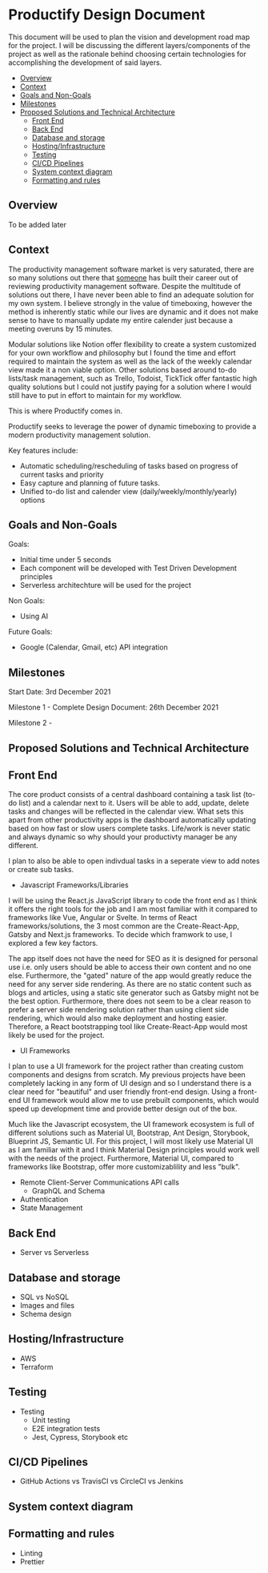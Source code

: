 # Productify Design Document

This document will be used to plan the vision and development road map for the project. I will be discussing the different layers/components of the project as well as the rationale behind choosing certain technologies for accomplishing the development of said layers.

-   [Overview](#overview)
-   [Context](#context)
-   [Goals and Non-Goals](#goals)
-   [Milestones](#milestones)
-   [Proposed Solutions and Technical Architecture](#solutions)
    -   [Front End](#front-end)
    -   [Back End](#back-end)
    -   [Database and storage](#db-and-storage)
    -   [Hosting/Infrastructure](#hosting/infra)
    -   [Testing](#testing)
    -   [CI/CD Pipelines](#pipelines)
    -   [System context diagram](#system-context-diagram)
    -   [Formatting and rules](#formatting)

## <a name="overview"></a>Overview

To be added later

## <a name="context"></a>Context

The productivity management software market is very saturated, there are so many solutions out there that <a href="https://www.keepproductive.com/">someone</a> has built their career out of reviewing productivity management software. Despite the multitude of solutions out there, I have never been able to find an adequate solution for my own system. I believe strongly in the value of timeboxing, however the method is inherently static while our lives are dynamic and it does not make sense to have to manually update my entire calender just because a meeting overuns by 15 minutes.

Modular solutions like Notion offer flexibility to create a system customized for your own workflow and philosophy but I found the time and effort required to maintain the system as well as the lack of the weekly calendar view made it a non viable option. Other solutions based around to-do lists/task management, such as Trello, Todoist, TickTick offer fantastic high quality solutions but I could not justify paying for a solution where I would still have to put in effort to maintain for my workflow.

This is where Productify comes in.

Productify seeks to leverage the power of dynamic timeboxing to provide a modern productivity management solution.

Key features include:

-   Automatic scheduling/rescheduling of tasks based on progress of current tasks and priority
-   Easy capture and planning of future tasks.
-   Unified to-do list and calender view (daily/weekly/monthly/yearly) options

## <a name="goals"></a>Goals and Non-Goals

Goals:

-   Initial time under 5 seconds
-   Each component will be developed with Test Driven Development principles
-   Serverless architechture will be used for the project

Non Goals:

-   Using AI

Future Goals:

-   Google (Calendar, Gmail, etc) API integration

## <a name="milestones"></a>Milestones

Start Date: 3rd December 2021

Milestone 1 - Complete Design Document: 26th December 2021

Milestone 2 -

## <a name="solutions"></a>Proposed Solutions and Technical Architecture

## <a name="front-end"></a>Front End

The core product consists of a central dashboard containing a task list (to-do list) and a calendar next to it. Users will be able to add, update, delete tasks and changes will be reflected in the calendar view. What sets this apart from other productivity apps is the dashboard automatically updating based on how fast or slow users complete tasks. Life/work is never static and always dynamic so why should your productivty manager be any different.

I plan to also be able to open indivdual tasks in a seperate view to add notes or create sub tasks.

-   Javascript Frameworks/Libraries

I will be using the React.js JavaScript library to code the front end as I think it offers the right tools for the job and I am most familiar with it compared to frameworks like Vue, Angular or Svelte. In terms of React frameworks/solutions, the 3 most common are the Create-React-App, Gatsby and Next.js frameworks. To decide which framwork to use, I explored a few key factors.

The app itself does not have the need for SEO as it is designed for personal use i.e. only users should be able to access their own content and no one else. Furthermore, the "gated" nature of the app would greatly reduce the need for any server side rendering. As there are no static content such as blogs and articles, using a static site generator such as Gatsby might not be the best option. Furthermore, there does not seem to be a clear reason to prefer a server side rendering solution rather than using client side rendering, which would also make deployment and hosting easier. Therefore, a React bootstrapping tool like Create-React-App would most likely be used for the project.

-   UI Frameworks

I plan to use a UI framework for the project rather than creating custom components and designs from scratch. My previous projects have been completely lacking in any form of UI design and so I understand there is a clear need for "beautiful" and user friendly front-end design. Using a front-end UI framework would allow me to use prebuilt components, which would speed up development time and provide better design out of the box.

Much like the Javascript ecosystem, the UI framework ecosystem is full of different solutions such as Material UI, Bootstrap, Ant Design, Storybook, Blueprint JS, Semantic UI. For this project, I will most likely use Material UI as I am familiar with it and I think Material Design principles would work well with the needs of the project. Furthermore, Material UI, compared to frameworks like Bootstrap, offer more customizablility and less "bulk".

-   Remote Client-Server Communications API calls
    -   GraphQL and Schema
-   Authentication
-   State Management

## <a name="back-end"></a>Back End

-   Server vs Serverless

## <a name="db-and-storage"></a>Database and storage

-   SQL vs NoSQL
-   Images and files
-   Schema design

## <a name="hosting/infra"></a>Hosting/Infrastructure

-   AWS
-   Terraform

## <a name="testing"></a>Testing

-   Testing
    -   Unit testing
    -   E2E integration tests
    -   Jest, Cypress, Storybook etc

## <a name="pipelines"></a>CI/CD Pipelines

-   GitHub Actions vs TravisCI vs CircleCI vs Jenkins

## <a name="system-context-diagram"></a>System context diagram

## <a name="formatting"></a>Formatting and rules

-   Linting
-   Prettier
